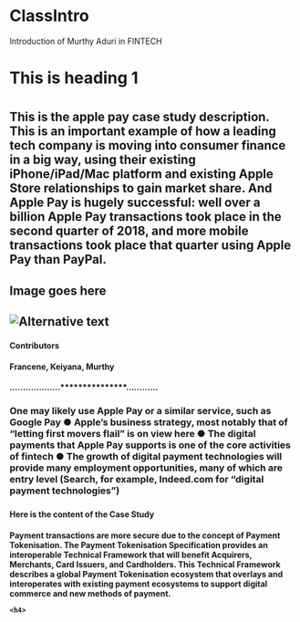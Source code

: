 # ClassIntro
Introduction of Murthy Aduri in FINTECH
<h1> This is heading 1<h1>
  
  <h2> This is the apple pay case study description. This is an important example of how a leading tech company is moving into consumer finance in a big
way, using their existing iPhone/iPad/Mac platform and existing Apple Store relationships to gain market
share. And Apple Pay is hugely successful: well over a billion Apple Pay transactions took place in the
second quarter of 2018, and more mobile transactions took place that quarter using Apple Pay than
PayPal.
  
  
<h2>Image goes here<h2>
  
![Alternative text](https://www.dcecu.org/assets/images/apple-pay-mark-web.jpg)

<h4>Contributors<h4>Francene, Keiyana, Murthy<h4>
  <h4>...................***************............<h4>
  
  <h3> One may likely use Apple Pay or a similar service, such as Google Pay
● Apple’s business strategy, most notably that of “letting first movers flail” is on view here
● The digital payments that Apple Pay supports is one of the core activities of fintech
● The growth of digital payment technologies will provide many employment opportunities, many
of which are entry level (Search, for example, Indeed.com for “digital payment technologies”)<h3>
  
 <h4> Here is the content of the Case Study<h4>
  <h4> Payment transactions are more secure due to the concept of Payment Tokenisation. The Payment Tokenisation Specification provides an interoperable Technical Framework that will benefit Acquirers, Merchants, Card Issuers, and Cardholders. This Technical Framework describes a global Payment Tokenisation ecosystem that overlays and interoperates with existing payment ecosystems to support digital commerce and new methods of payment.
    
    <h4>
